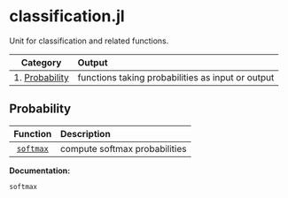 # classification.jl

Unit for classification and related functions.


| Category  | Output |
|:----------:|:----------- |
| 1. [Probability](@ref) | functions taking probabilities as input or output |



## Probability

| Function   | Description |
|:----------:|:----------- |
| [`softmax`](@ref) | compute softmax probabilities |


**Documentation:**

```@docs
softmax
```
